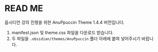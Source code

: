 # READ ME
옵시디언 강의 진행을 위한 AnuPpuccin Theme  1.4.4 버전입니다. 

1. manifest.json 및 theme.css 파일을 다운로드 받습니다.
2. 두 파일을 `.obsidian/themes/AnuPpuccin` 폴더 아래에 붙여 넣어주시기 바랍니다.
